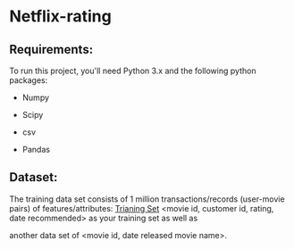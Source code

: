 # Netflix-rating
Requirements:
---
To run this project, you'll need Python 3.x and the following python packages:  
  * Numpy  
  - Scipy  
  * csv  
  - Pandas   


Dataset:
---
The training data set consists of 1 million transactions/records (user-movie pairs) of features/attributes:
[Trianing Set](https://drive.google.com/file/d/1BPaRosQv2QdIIx0jkdWe_R7B2vDf4RiV/view?usp=sharing)
<movie id, customer id, rating, date recommended> as your training set as well as

another data set of <movie id, date released movie name>.  
 
